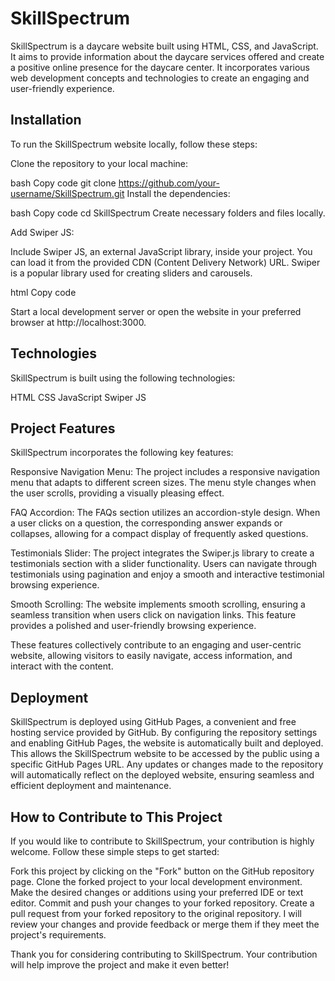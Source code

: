 
# SkillSpectrum

SkillSpectrum is a daycare website built using HTML, CSS, and JavaScript. It aims to provide information about the daycare services offered and create a positive online presence for the daycare center. It incorporates various web development concepts and technologies to create an engaging and user-friendly experience.

## Installation

To run the SkillSpectrum website locally, follow these steps:

Clone the repository to your local machine:

bash
Copy code
git clone https://github.com/your-username/SkillSpectrum.git
Install the dependencies:

bash
Copy code
cd SkillSpectrum
Create necessary folders and files locally.

Add Swiper JS:

Include Swiper JS, an external JavaScript library, inside your project. You can load it from the provided CDN (Content Delivery Network) URL. Swiper is a popular library used for creating sliders and carousels.

html
Copy code
<script src="https://cdn.jsdelivr.net/npm/swiper@9/swiper-bundle.min.js"></script>
Start a local development server or open the website in your preferred browser at http://localhost:3000.

## Technologies

SkillSpectrum is built using the following technologies:

HTML
CSS
JavaScript
Swiper JS

## Project Features

SkillSpectrum incorporates the following key features:

Responsive Navigation Menu: The project includes a responsive navigation menu that adapts to different screen sizes. The menu style changes when the user scrolls, providing a visually pleasing effect.

FAQ Accordion: The FAQs section utilizes an accordion-style design. When a user clicks on a question, the corresponding answer expands or collapses, allowing for a compact display of frequently asked questions.

Testimonials Slider: The project integrates the Swiper.js library to create a testimonials section with a slider functionality. Users can navigate through testimonials using pagination and enjoy a smooth and interactive testimonial browsing experience.

Smooth Scrolling: The website implements smooth scrolling, ensuring a seamless transition when users click on navigation links. This feature provides a polished and user-friendly browsing experience.

These features collectively contribute to an engaging and user-centric website, allowing visitors to easily navigate, access information, and interact with the content.

## Deployment

SkillSpectrum is deployed using GitHub Pages, a convenient and free hosting service provided by GitHub. By configuring the repository settings and enabling GitHub Pages, the website is automatically built and deployed. This allows the SkillSpectrum website to be accessed by the public using a specific GitHub Pages URL. Any updates or changes made to the repository will automatically reflect on the deployed website, ensuring seamless and efficient deployment and maintenance.


## How to Contribute to This Project

If you would like to contribute to SkillSpectrum, your contribution is highly welcome. Follow these simple steps to get started:

Fork this project by clicking on the "Fork" button on the GitHub repository page.
Clone the forked project to your local development environment.
Make the desired changes or additions using your preferred IDE or text editor.
Commit and push your changes to your forked repository.
Create a pull request from your forked repository to the original repository.
I will review your changes and provide feedback or merge them if they meet the project's requirements.

Thank you for considering contributing to SkillSpectrum. Your contribution will help improve the project and make it even better!